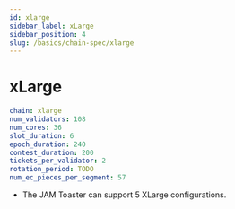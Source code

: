```yaml
---
id: xlarge
sidebar_label: xLarge
sidebar_position: 4
slug: /basics/chain-spec/xlarge
---
```


# xLarge

```yaml
chain: xlarge
num_validators: 108
num_cores: 36
slot_duration: 6
epoch_duration: 240
contest_duration: 200
tickets_per_validator: 2
rotation_period: TODO
num_ec_pieces_per_segment: 57
```

* The JAM Toaster can support 5 XLarge configurations.
